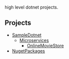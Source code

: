 high level dotnet projects.

## Projects
- [SampleDotnet](https://github.com/msx752/sample-dotnet-projects/tree/master/SampleDotnet)
  - [Microservices](https://github.com/msx752/sample-dotnet-projects/tree/master/SampleDotnet/Microservices)
    - [OnlineMovieStore](https://github.com/msx752/sample-dotnet-projects/tree/master/SampleDotnet/Microservices/OnlineMovieStore)
- [NugetPackages](https://github.com/msx752/sample-dotnet-projects/tree/master/SampleDotnet/NugetPackages)
